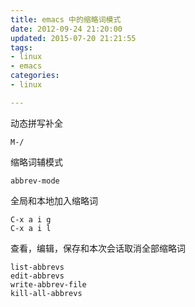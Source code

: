 ```yaml
---
title: emacs 中的缩略词模式
date: 2012-09-24 21:20:00
updated: 2015-07-20 21:21:55
tags: 
- linux
- emacs
categories: 
- linux

---
```

 动态拼写补全

    M-/

缩略词辅模式

    abbrev-mode

全局和本地加入缩略词

    C-x a i g
    C-x a i l


<!--more-->


查看，编辑，保存和本次会话取消全部缩略词

    list-abbrevs
    edit-abbrevs
    write-abbrev-file
    kill-all-abbrevs

